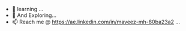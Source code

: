 
- 🌱 learning ...
- 💞️ And Exploring...
- 📫 Reach me @ https://ae.linkedin.com/in/maveez-mh-80ba23a2 ...

<!---
maveezmh/maveezmh is a ✨ special ✨ repository because its `README.md` (this file) appears on your GitHub profile.
You can click the Preview link to take a look at your changes.
--->
